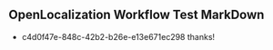 ## OpenLocalization Workflow Test MarkDown
* c4d0f47e-848c-42b2-b26e-e13e671ec298 thanks!

<!--HONumber=Aug16_HO1-->



